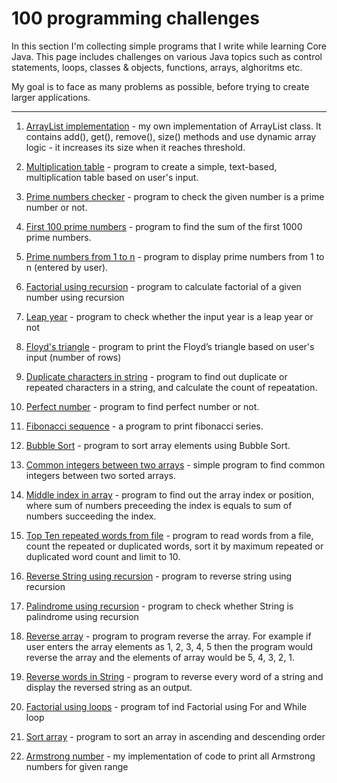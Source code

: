 # 100 programming challenges


In this section I'm collecting simple programs that I write while learning Core Java. This page includes challenges on various Java topics such as control statements, loops, classes & objects, functions, arrays, alghoritms etc.


My goal is to face as many problems as possible, before trying to create larger applications.

___________________________________________________________________________________________________

1. [ArrayList implementation](https://gist.github.com/wsadrak/bc376ccf4171e731563450a1ff437d5e) - my own implementation of ArrayList class. It contains add(), get(), remove(), size() methods and use dynamic array logic - it increases its size when it reaches threshold.

2. [Multiplication table](https://gist.github.com/wsadrak/536b9a5a80fa57867a877376dae28779) - program to create a simple, text-based, multiplication table based on user's input.

3. [Prime numbers checker](https://gist.github.com/wsadrak/f319c28d49c6d3ea539e9a13be5e9f5b) - program to check the given number is a prime number or not.

4. [First 100 prime numbers](https://gist.github.com/wsadrak/838a4c3bb031a563df629972efc0c518) - program to find the sum of the first 1000 prime numbers.

5. [Prime numbers from 1 to n](https://gist.github.com/wsadrak/fefd6e4dc9346c3fcecb203ff206476a) - program to display prime numbers from 1 to n (entered by user).

6. [Factorial using recursion](https://gist.github.com/wsadrak/60ab895c5a5f3d20ce8387241c44dc56) - program to calculate factorial of a given number using recursion

7. [Leap year](https://gist.github.com/wsadrak/29a53f5b1050330d77983f1e304aa62c) - program to check whether the input year is a leap year or not

8. [Floyd's triangle](https://gist.github.com/wsadrak/0034614685009b7145024e91d4d8c592) - program to print the Floyd’s triangle based on user's input (number of rows)

9. [Duplicate characters in string](https://gist.github.com/wsadrak/94c257e521c8812c6c20880be30456bd) - program to find out duplicate or repeated characters in a string, and calculate the count of repeatation.

10. [Perfect number](https://gist.github.com/wsadrak/d5738d7e473f309c02244bf78ff35ac1) -  program to find perfect number or not.

11. [Fibonacci sequence](https://gist.github.com/wsadrak/f688456a4689c65bd25b6b4d67119a58) - a program to print fibonacci series.

12. [Bubble Sort](https://gist.github.com/wsadrak/b6df6af0f3321ee844398c7105429595) - program to sort array elements using Bubble Sort. 

13. [Common integers between two arrays](https://gist.github.com/wsadrak/00df41043e7002d0c189a7662d8bdc4c) - simple program to find common integers between two sorted arrays.

14. [Middle index in array](https://gist.github.com/wsadrak/f17b1dd2ddf1f2164fa5f761644b7d89) - program to find out the array index or position, where sum of numbers preceeding the index is equals to sum of numbers succeeding the index.

15. [Top Ten repeated words from file](https://gist.github.com/wsadrak/d1f55f8d2bef05a6426e2c93a9df81d2) - program to read words from a file, count the repeated or duplicated words, sort it by maximum repeated or duplicated word count and limit to 10.

16. [Reverse String using recursion](https://gist.github.com/wsadrak/a7eedb156c354b82bb94fda8ac541114) - program to reverse string using recursion

17. [Palindrome using recursion](https://gist.github.com/wsadrak/ab50846f72aa0c66be9aee248454fa79) - program to check whether String is palindrome using recursion

18. [Reverse array](https://gist.github.com/wsadrak/5a14f1ffaa9b193012467525afc5fcfc) - program to program reverse the array. For example if user enters the array elements as 1, 2, 3, 4, 5 then the program would reverse the array and the elements of array would be 5, 4, 3, 2, 1. 

19. [Reverse words in String](https://gist.github.com/wsadrak/a792c298392a3ef6252d4ac87229b106) - program to reverse every word of a string and display the reversed string as an output.

20. [Factorial using loops](https://gist.github.com/wsadrak/700b8285bb753e787da8bde8f794fc38) - program tof ind Factorial using For and While loop

21. [Sort array](https://gist.github.com/wsadrak/35efae6fe73d4c43b012cc6dd7607faa) - program to sort an array in ascending and descending order

22. [Armstrong number](https://gist.github.com/wsadrak/3d652567da57f036d8e3ddae17cbd46c) - my implementation of code to print all Armstrong numbers for given range
